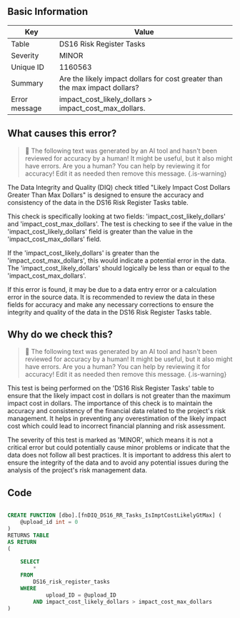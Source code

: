 ## Basic Information
| Key         | Value          |
|-------------|----------------|
| Table       | DS16 Risk Register Tasks |
| Severity    | MINOR |
| Unique ID   | 1160563   |
| Summary     | Are the likely impact dollars for cost greater than the max impact dollars? |
| Error message | impact_cost_likely_dollars > impact_cost_max_dollars. |

## What causes this error?

> :robot: The following text was generated by an AI tool and hasn't been reviewed for accuracy by a human! It might be useful, but it also might have errors. Are you a human? You can help by reviewing it for accuracy! Edit it as needed then remove this message.
{.is-warning}

The Data Integrity and Quality (DIQ) check titled "Likely Impact Cost Dollars Greater Than Max Dollars" is designed to ensure the accuracy and consistency of the data in the DS16 Risk Register Tasks table. 

This check is specifically looking at two fields: 'impact_cost_likely_dollars' and 'impact_cost_max_dollars'. The test is checking to see if the value in the 'impact_cost_likely_dollars' field is greater than the value in the 'impact_cost_max_dollars' field. 

If the 'impact_cost_likely_dollars' is greater than the 'impact_cost_max_dollars', this would indicate a potential error in the data. The 'impact_cost_likely_dollars' should logically be less than or equal to the 'impact_cost_max_dollars'. 

If this error is found, it may be due to a data entry error or a calculation error in the source data. It is recommended to review the data in these fields for accuracy and make any necessary corrections to ensure the integrity and quality of the data in the DS16 Risk Register Tasks table.
## Why do we check this?

> :robot: The following text was generated by an AI tool and hasn't been reviewed for accuracy by a human! It might be useful, but it also might have errors. Are you a human? You can help by reviewing it for accuracy! Edit it as needed then remove this message.
{.is-warning}

This test is being performed on the 'DS16 Risk Register Tasks' table to ensure that the likely impact cost in dollars is not greater than the maximum impact cost in dollars. The importance of this check is to maintain the accuracy and consistency of the financial data related to the project's risk management. It helps in preventing any overestimation of the likely impact cost which could lead to incorrect financial planning and risk assessment.

The severity of this test is marked as 'MINOR', which means it is not a critical error but could potentially cause minor problems or indicate that the data does not follow all best practices. It is important to address this alert to ensure the integrity of the data and to avoid any potential issues during the analysis of the project's risk management data.
## Code

```sql

CREATE FUNCTION [dbo].[fnDIQ_DS16_RR_Tasks_IsImptCostLikelyGtMax] (
	@upload_id int = 0
)
RETURNS TABLE
AS RETURN
(
	
	SELECT 
		*
	FROM 
		DS16_risk_register_tasks
	WHERE 
			upload_ID = @upload_ID
		AND impact_cost_likely_dollars > impact_cost_max_dollars
)
```
